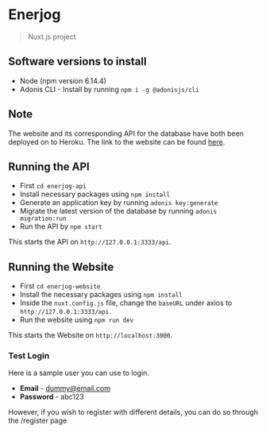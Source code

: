 # Enerjog

> Nuxt.js project

## Software versions to install
*   Node (npm version 6.14.4)
*   Adonis CLI - Install by running ```npm i -g @adonisjs/cli```

## Note
The website and its corresponding API for the database have both been deployed on to Heroku. The link to the website can be found [here](https://enerjog-tracker.herokuapp.com).

## Running the API
*   First ```cd enerjog-api```
*   Install necessary packages using ```npm install```
*   Generate an application key by running ```adonis key:generate```
*   Migrate the latest version of the database by running ```adonis migration:run```
*   Run the API by ```npm start```

This starts the API on ```http://127.0.0.1:3333/api```.

## Running the Website
*   First ```cd enerjog-website```
*   Install the necessary packages using ```npm install```
*   Inside the ```nuxt.config.js``` file, change the ```baseURL``` under axios to ```http://127.0.0.1:3333/api```.
*   Run the website using ```npm run dev```

This starts the Website on ```http://localhost:3000```.

### Test Login
Here is a sample user you can use to login. 
*   **Email** - dummy@email.com
*   **Password** - abc123

However, if you wish to register with different details, you can do so through the /register page

